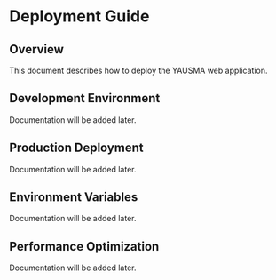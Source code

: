 # Deployment Guide

## Overview
This document describes how to deploy the YAUSMA web application.

## Development Environment
Documentation will be added later.

## Production Deployment
Documentation will be added later.

## Environment Variables
Documentation will be added later.

## Performance Optimization
Documentation will be added later. 